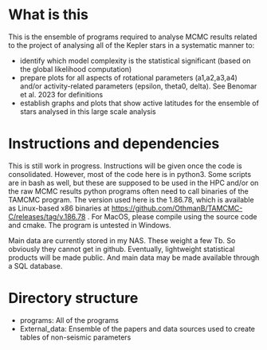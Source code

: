 # What is this
This is the ensemble of programs required to analyse MCMC results related to the
project of analysing all of the Kepler stars in a systematic manner to:
   - identify which model complexity is the statistical significant (based on the global likelihood computation)
   - prepare plots for all aspects of rotational parameters (a1,a2,a3,a4) and/or activity-related parameters (epsilon, theta0, delta). See Benomar et al. 2023 for definitions
   - establish graphs and plots that show active latitudes for the ensemble of stars analysed in this large scale analysis


# Instructions and dependencies
This is still work in progress. Instructions will be given once the code is consolidated.
However, most of the code here is in python3. Some scripts are in bash as well, but these are supposed to be used in the HPC and/or on the raw MCMC results
python programs often need to call binaries of the TAMCMC program. The version used here is the 1.86.78, which is available as Linux-based x86 binaries at https://github.com/OthmanB/TAMCMC-C/releases/tag/v.186.78 . For MacOS, please compile using the source code and cmake. The program is untested in Windows.

Main data are currently stored in my NAS. These weight a few Tb. So obviously they cannot get in github. 
Eventually, lightweight statistical products will be made public. And main data may be made available through a SQL database.


# Directory structure
   - programs: All of the programs
   - External_data: Ensemble of the papers and data sources used to create tables of non-seismic parameters

